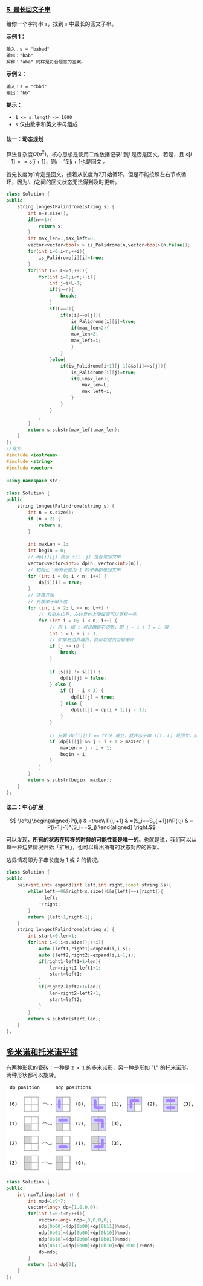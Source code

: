 ### [5. 最长回文子串](https://leetcode.cn/problems/longest-palindromic-substring/)

给你一个字符串 `s`，找到 `s` 中最长的回文子串。

**示例 1：**

```
输入：s = "babad"
输出："bab"
解释："aba" 同样是符合题意的答案。
```

**示例 2：**

```
输入：s = "cbbd"
输出："bb"
```

**提示：**

- `1 <= s.length <= 1000`
- `s` 仅由数字和英文字母组成

#### 法一：动态规划

算法复杂度$O(n^2)$，核心思想是使用二维数据记录$i$ 到$j$ 是否是回文，若是，且 $s[i-1]==s[j+1]$，则$i-1$到$j+1$也是回文  。

首先长度为1肯定是回文。接着从长度为2开始循环。但是不能按照左右节点循环，因为$i、j$之间的回文状态无法得到及时更新。

```c++
class Solution {
public:
    string longestPalindrome(string s) {
        int n=s.size();
        if(n==1){
            return s;
        }
        int max_len=1,max_left=0;
        vector<vector<bool> > is_Palidrome(n,vector<bool>(n,false));
        for(int i=0;i<n;++i){
            is_Palidrome[i][i]=true;
        }
        for(int L=2;L<=n;++L){
            for(int i=0;i<n;++i){
                int j=i+L-1;
                if(j>=n){
                    break;
                }
                if(L==2){
                    if(s[i]==s[j]){
                        is_Palidrome[i][j]=true;
                        if(max_len<2){
                        max_len=2;
                        max_left=i;
                        } 
                    }
                }else{
                    if(is_Palidrome[i+1][j-1]&&s[i]==s[j]){
                        is_Palidrome[i][j]=true;
                        if(L>max_len){
                            max_len=L;
                            max_left=i;
                        }
                    }
                }
            }
        }
        return s.substr(max_left,max_len);
    }
};
//官方
#include <iostream>
#include <string>
#include <vector>

using namespace std;

class Solution {
public:
    string longestPalindrome(string s) {
        int n = s.size();
        if (n < 2) {
            return s;
        }

        int maxLen = 1;
        int begin = 0;
        // dp[i][j] 表示 s[i..j] 是否是回文串
        vector<vector<int>> dp(n, vector<int>(n));
        // 初始化：所有长度为 1 的子串都是回文串
        for (int i = 0; i < n; i++) {
            dp[i][i] = true;
        }
        // 递推开始
        // 先枚举子串长度
        for (int L = 2; L <= n; L++) {
            // 枚举左边界，左边界的上限设置可以宽松一些
            for (int i = 0; i < n; i++) {
                // 由 L 和 i 可以确定右边界，即 j - i + 1 = L 得
                int j = L + i - 1;
                // 如果右边界越界，就可以退出当前循环
                if (j >= n) {
                    break;
                }

                if (s[i] != s[j]) {
                    dp[i][j] = false;
                } else {
                    if (j - i < 3) {
                        dp[i][j] = true;
                    } else {
                        dp[i][j] = dp[i + 1][j - 1];
                    }
                }

                // 只要 dp[i][L] == true 成立，就表示子串 s[i..L] 是回文，此时记录回文长度和起始位置
                if (dp[i][j] && j - i + 1 > maxLen) {
                    maxLen = j - i + 1;
                    begin = i;
                }
            }
        }
        return s.substr(begin, maxLen);
    }
};
```

#### 法二：中心扩展

$$ \left\{\begin{aligned}P(i,i) & =true\\ P(i,i+1) & =(S_i==S_{i+1})\\P(i,j) & = P(i+1,j-1)^(S_i==S_j) \end{aligned} \right.$$

可以发现，**所有的状态在转移的时候的可能性都是唯一的**。也就是说，我们可以从每一种边界情况开始「扩展」，也可以得出所有的状态对应的答案。

边界情况即为子串长度为 1 或 2 的情况。

```c++
class Solution {
public:
    pair<int,int> expand(int left,int right,const string &s){
        while(left>=0&&right<s.size()&&s[left]==s[right]){
            --left;
            ++right;
        }
        return {left+1,right-1};
    }
    string longestPalindrome(string s) {
        int start=0,len=1;
        for(int i=0;i<s.size();++i){
            auto [left1,right1]=expand(i,i,s);
            auto [left2,right2]=expand(i,i+1,s);
            if(right1-left1+1>len){
                len=right1-left1+1;
                start=left1;
            }
            if(right2-left2+1>len){
                len=right2-left2+1;
                start=left2;
            }
        }
        return s.substr(start,len);
    }
};
```

## [多米诺和托米诺平铺](https://leetcode.cn/problems/domino-and-tromino-tiling/)

有两种形状的瓷砖：一种是 `2 x 1` 的多米诺形，另一种是形如 "L" 的托米诺形。两种形状都可以旋转。

![image-20220630132429118](动态规划.assets/image-20220630132429118.png)

```c++
class Solution {
public:
    int numTilings(int n) {
        int mod=1e9+7;
        vector<long> dp={1,0,0,0};
        for(int i=0;i<n;++i){
            vector<long> ndp={0,0,0,0};
            ndp[0b00]=(dp[0b00]+dp[0b11])%mod;
            ndp[0b01]=(dp[0b00]+dp[0b10])%mod;
            ndp[0b10]=(dp[0b00]+dp[0b01])%mod;
            ndp[0b11]=(dp[0b00]+dp[0b10]+dp[0b01])%mod;
            dp=ndp;
        }
        return (int)dp[0];
    }
};
```

